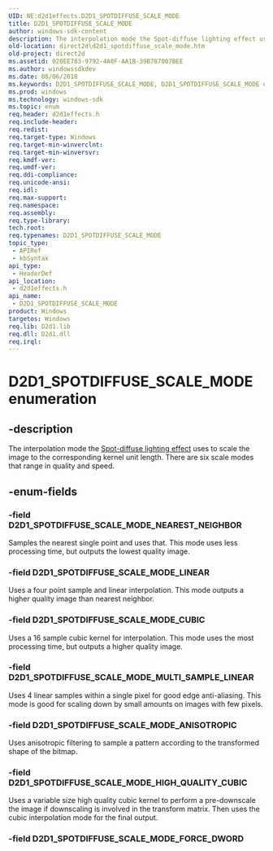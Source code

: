 ```yaml
---
UID: NE:d2d1effects.D2D1_SPOTDIFFUSE_SCALE_MODE
title: D2D1_SPOTDIFFUSE_SCALE_MODE
author: windows-sdk-content
description: The interpolation mode the Spot-diffuse lighting effect uses to scale the image to the corresponding kernel unit length. There are six scale modes that range in quality and speed.
old-location: direct2d\d2d1_spotdiffuse_scale_mode.htm
old-project: direct2d
ms.assetid: 020EE783-9792-4A0F-AA1B-39B787007BEE
ms.author: windowssdkdev
ms.date: 08/06/2018
ms.keywords: D2D1_SPOTDIFFUSE_SCALE_MODE, D2D1_SPOTDIFFUSE_SCALE_MODE enumeration [Direct2D], D2D1_SPOTDIFFUSE_SCALE_MODE_ANISOTROPIC, D2D1_SPOTDIFFUSE_SCALE_MODE_CUBIC, D2D1_SPOTDIFFUSE_SCALE_MODE_HIGH_QUALITY_CUBIC, D2D1_SPOTDIFFUSE_SCALE_MODE_LINEAR, D2D1_SPOTDIFFUSE_SCALE_MODE_MULTI_SAMPLE_LINEAR, D2D1_SPOTDIFFUSE_SCALE_MODE_NEAREST_NEIGHBOR, d2d1effects/D2D1_SPOTDIFFUSE_SCALE_MODE, d2d1effects/D2D1_SPOTDIFFUSE_SCALE_MODE_ANISOTROPIC, d2d1effects/D2D1_SPOTDIFFUSE_SCALE_MODE_CUBIC, d2d1effects/D2D1_SPOTDIFFUSE_SCALE_MODE_HIGH_QUALITY_CUBIC, d2d1effects/D2D1_SPOTDIFFUSE_SCALE_MODE_LINEAR, d2d1effects/D2D1_SPOTDIFFUSE_SCALE_MODE_MULTI_SAMPLE_LINEAR, d2d1effects/D2D1_SPOTDIFFUSE_SCALE_MODE_NEAREST_NEIGHBOR, direct2d.d2d1_spotdiffuse_scale_mode
ms.prod: windows
ms.technology: windows-sdk
ms.topic: enum
req.header: d2d1effects.h
req.include-header: 
req.redist: 
req.target-type: Windows
req.target-min-winverclnt: 
req.target-min-winversvr: 
req.kmdf-ver: 
req.umdf-ver: 
req.ddi-compliance: 
req.unicode-ansi: 
req.idl: 
req.max-support: 
req.namespace: 
req.assembly: 
req.type-library: 
tech.root: 
req.typenames: D2D1_SPOTDIFFUSE_SCALE_MODE
topic_type:
 - APIRef
 - kbSyntax
api_type:
 - HeaderDef
api_location:
 - d2d1effects.h
api_name:
 - D2D1_SPOTDIFFUSE_SCALE_MODE
product: Windows
targetos: Windows
req.lib: D2d1.lib
req.dll: D2d1.dll
req.irql: 
---
```


# D2D1_SPOTDIFFUSE_SCALE_MODE enumeration


## -description


The interpolation mode the <a href="https://msdn.microsoft.com/en-us/library/Hh706326(v=VS.85).aspx">Spot-diffuse lighting effect</a> uses to scale the image to the corresponding kernel unit length. 
        There are six scale modes that range in quality and speed.


## -enum-fields




### -field D2D1_SPOTDIFFUSE_SCALE_MODE_NEAREST_NEIGHBOR

Samples the nearest single point and uses that. This mode uses less processing time, but outputs the lowest quality image.


### -field D2D1_SPOTDIFFUSE_SCALE_MODE_LINEAR

Uses a four point sample and linear interpolation. This mode outputs a higher quality image than nearest neighbor.


### -field D2D1_SPOTDIFFUSE_SCALE_MODE_CUBIC

Uses a 16 sample cubic kernel for interpolation. This mode uses the most processing time, but outputs a higher quality image. 


### -field D2D1_SPOTDIFFUSE_SCALE_MODE_MULTI_SAMPLE_LINEAR

Uses 4 linear samples within a single pixel for good edge anti-aliasing. This mode is good for scaling down by small amounts on images with few pixels.


### -field D2D1_SPOTDIFFUSE_SCALE_MODE_ANISOTROPIC

Uses anisotropic filtering to sample a pattern according to the transformed shape of the bitmap.


### -field D2D1_SPOTDIFFUSE_SCALE_MODE_HIGH_QUALITY_CUBIC

Uses a variable size high quality cubic kernel to perform a pre-downscale the image if downscaling is involved in the transform matrix. 
          Then uses the cubic interpolation mode for the final output.


### -field D2D1_SPOTDIFFUSE_SCALE_MODE_FORCE_DWORD



